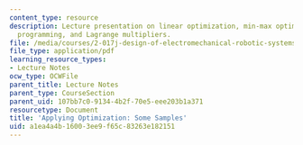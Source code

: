 ```yaml
---
content_type: resource
description: Lecture presentation on linear optimization, min-max optimization, dynamic
  programming, and Lagrange multipliers.
file: /media/courses/2-017j-design-of-electromechanical-robotic-systems-fall-2009/a1ea4a4b16003ee9f65c83263e182151_MIT2_017JF09_optimization.pdf
file_type: application/pdf
learning_resource_types:
- Lecture Notes
ocw_type: OCWFile
parent_title: Lecture Notes
parent_type: CourseSection
parent_uid: 107bb7c0-9134-4b2f-70e5-eee203b1a371
resourcetype: Document
title: 'Applying Optimization: Some Samples'
uid: a1ea4a4b-1600-3ee9-f65c-83263e182151
---
```

